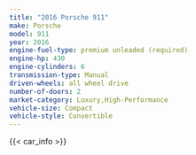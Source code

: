```yaml
---
title: "2016 Porsche 911"
make: Porsche
model: 911
year: 2016
engine-fuel-type: premium unleaded (required)
engine-hp: 430
engine-cylinders: 6
transmission-type: Manual
driven-wheels: all wheel drive
number-of-doors: 2
market-category: Luxury,High-Performance
vehicle-size: Compact
vehicle-style: Convertible
---
```


{{< car_info >}}
